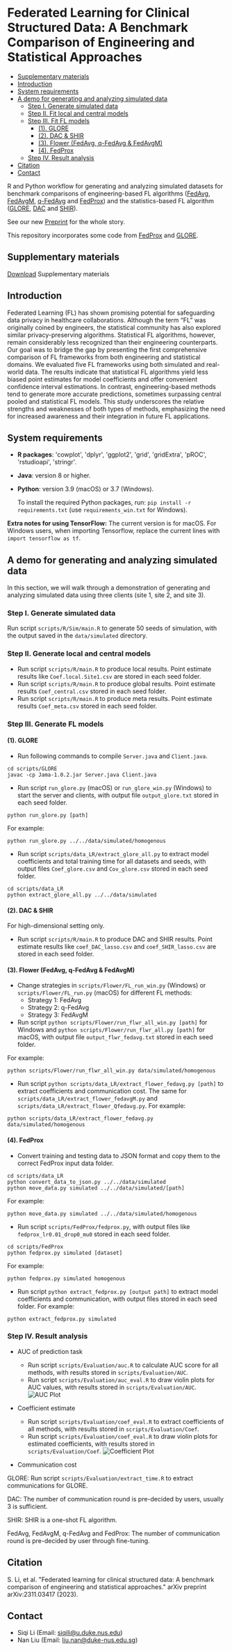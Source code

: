 # Federated Learning for Clinical Structured Data: A Benchmark Comparison of Engineering and Statistical Approaches
- [Supplementary materials](#supplementary-materials)
- [Introduction](#introduction)
- [System requirements](#system-requirements)
- [A demo for generating and analyzing simulated data](#a-demo-for-generating-and-analyzing-simulated-data)
  - [Step I. Generate simulated data](#step-i-generate-simulated-data)
  - [Step II. Fit local and central models](#step-ii-generate-local-and-central-models)
  - [Step III. Fit FL models](#step-iii-generate-fl-models)
    - [(1). GLORE](#1-glore)
    - [(2). DAC \& SHIR](#2-dac-shir)
    - [(3). Flower (FedAvg, q-FedAvg \& FedAvgM)](#3-flower-fedavg-q-fedavg--fedavgm)
    - [(4). FedProx](#3-fedprox)
  - [Step IV. Result analysis](#step-iv-result-analysis)
- [Citation](#citation)
- [Contact](#contact)

R and Python workflow for generating and analyzing simulated datasets for benchmark comparisons of engineering-based FL algorithms ([FedAvg](https://arxiv.org/abs/1602.05629), [FedAvgM](https://arxiv.org/abs/1909.06335), [q-FedAvg](https://arxiv.org/abs/1905.10497) and [FedProx](https://arxiv.org/abs/1812.06127)) and the statistics-based FL algorithm ([GLORE](https://www.ncbi.nlm.nih.gov/pmc/articles/PMC3422844/), [DAC](https://academic.oup.com/biostatistics/article/23/2/397/5903572) and [SHIR](https://www.tandfonline.com/doi/full/10.1080/01621459.2021.1904958)). 

See our new [Preprint](https://arxiv.org/abs/2311.03417) for the whole story.

This repository incorporates some code from [FedProx](https://github.com/litian96/FedProx) and [GLORE](https://github.com/x1jiang/glore).

## Supplementary materials

<a href="Supplementary/FLB_algorithms_Supplement.pdf" download="FLB_supplmentary">Download</a> Supplementary materials

## Introduction

Federated Learning (FL) has shown promising potential for safeguarding data privacy in healthcare collaborations. Although the term “FL” was originally coined by engineers,  the statistical community has also explored similar privacy-preserving algorithms. Statistical FL algorithms, however, remain considerably less recognized than their engineering counterparts. Our goal was to bridge the gap by presenting the first comprehensive comparison of FL frameworks from both engineering and statistical domains. We evaluated five FL frameworks using both simulated and real-world data. The results indicate that statistical FL algorithms yield less biased point estimates for model coefficients and offer convenient confidence interval estimations. In contrast, engineering-based methods tend to generate more accurate predictions, sometimes surpassing central pooled and statistical FL models. This study underscores the relative strengths and weaknesses of both types of methods, emphasizing the need for increased awareness and their integration in future FL applications. 

## System requirements
- **R packages**: 'cowplot', 'dplyr', 'ggplot2', 'grid', 'gridExtra', 'pROC', 'rstudioapi', 'stringr'.
- **Java**: version 8 or higher.
- **Python**: version 3.9 (macOS) or 3.7 (Windows).
  
  To install the required Python packages, run: ```pip install -r requirements.txt``` (use `requirements_win.txt` for Windows).

**Extra notes for using TensorFlow:** The current version is for macOS. For Windows users, when importing Tensorflow, replace the current lines with `import tensorflow as tf`.

## A demo for generating and analyzing simulated data

In this section, we will walk through a demonstration of generating and analyzing simulated data using three clients (site 1, site 2, and site 3). 

### Step I. Generate simulated data

Run script `scripts/R/Sim/main.R` to generate 50 seeds of simulation, with the output saved in the `data/simulated` directory.

### Step II. Generate local and central models

- Run script `scripts/R/main.R` to produce local results. Point estimate results like `Coef.local.Site1.csv` are stored in each seed folder. 
- Run script `scripts/R/main.R` to produce global results. Point estimate results `Coef_central.csv` stored in each seed folder.
- Run script `scripts/R/main.R` to produce meta results. Point estimate results `Coef_meta.csv` stored in each seed folder.


### Step III. Generate FL models

#### (1). GLORE
- Run following commands to compile `Server.java` and `Client.java`.
```
cd scripts/GLORE
javac -cp Jama-1.0.2.jar Server.java Client.java
```
- Run script `run_glore.py` (macOS) or `run_glore_win.py` (Windows) to start the server and clients, with output file `output_glore.txt` stored in each seed folder.
```
python run_glore.py [path]
```
For example:
```
python run_glore.py ../../data/simulated/homogenous
```
- Run script `scripts/data_LR/extract_glore_all.py` to extract model coefficients and total training time for all datasets and seeds, with output files `Coef_glore.csv` and `Cov_glore.csv` stored in each seed folder.
```
cd scripts/data_LR
python extract_glore_all.py ../../data/simulated
```
#### (2). DAC & SHIR
For high-dimensional setting only.
- Run script `scripts/R/main.R` to produce DAC and SHIR results. Point estimate results like `coef_DAC_lasso.csv` and `coef_SHIR_lasso.csv` are stored in each seed folder. 

#### (3). Flower (FedAvg, q-FedAvg & FedAvgM)
- Change strategies in `scripts/Flower/FL_run_win.py` (Windows) or `scripts/Flower/FL_run.py` (macOS) for different FL methods:
  - Strategy 1: FedAvg
  - Strategy 2: q-FedAvg
  - Strategy 3: FedAvgM
- Run script ```python scripts/Flower/run_flwr_all_win.py [path]``` for Windows and ```python scripts/Flower/run_flwr_all.py [path]``` for macOS, with output file `output_flwr_fedavg.txt` stored in each seed folder.

For example:
```
python scripts/Flower/run_flwr_all_win.py data/simulated/homogenous
```

- Run script ```python scripts/data_LR/extract_flower_fedavg.py [path]``` to extract coefficients and communication cost. The same for `scripts/data_LR/extract_flower_fedavgM.py` and `scripts/data_LR/extract_flower_Qfedavg.py`.
For example:
```
python scripts/data_LR/extract_flower_fedavg.py data/simulated/homogenous
```

#### (4). FedProx
- Convert training and testing data to JSON format and copy them to the correct FedProx input data folder.
```
cd scripts/data_LR
python convert_data_to_json.py ../../data/simulated
python move_data.py simulated ../../data/simulated/[path]
```
For example:
```
python move_data.py simulated ../../data/simulated/homogenous
```

- Run script `scripts/FedProx/fedprox.py`, with output files like `fedprox_lr0.01_drop0_mu0` stored in each seed folder.
```
cd scripts/FedProx
python fedprox.py simulated [dataset]
```
For example:
```
python fedprox.py simulated homogenous
```
- Run script ```python extract_fedprox.py [output path]``` to extract model coefficients and communication, with output files stored in each seed folder.
For example:
```
python extract_fedprox.py simulated
```

### Step IV. Result analysis
- AUC of prediction task
  - Run script `scripts/Evaluation/auc.R` to calculate AUC score for all methods, with results stored in `scripts/Evaluation/AUC`.
  - Run script `scripts/Evaluation/auc_eval.R` to draw violin plots for AUC values, with results stored in `scripts/Evaluation/AUC`.
  ![AUC Plot](scripts/Evaluation/AUC/homogenous_auc_plot.png)
- Coefficient estimate
  - Run script `scripts/Evaluation/coef_eval.R` to extract coefficients of all methods, with results stored in `scripts/Evaluation/Coef`.
  - Run script `scripts/Evaluation/coef_eval.R` to draw violin plots for estimated coefficients, with results stored in `scripts/Evaluation/Coef`.
![Coefficient Plot](scripts/Evaluation/Coef/homogenous_coef_plot.png)

- Communication cost

GLORE: Run script `scripts/Evaluation/extract_time.R` to extract communications for GLORE. 

DAC: The number of communication round is pre-decided by users, usually 3 is sufficient.

SHIR: SHIR is a one-shot FL algorithm.

FedAvg, FedAvgM, q-FedAvg and FedProx: The number of communication round is pre-decided by user through fine-tuning.

<!--The average round result will be generated at `scripts/Evaluation/time_rounds`.-->


## Citation

S. Li, et al. "Federated learning for clinical structured data: A benchmark comparison of engineering and statistical approaches." arXiv preprint arXiv:2311.03417 (2023).

## Contact

- Siqi Li (Email: <siqili@u.duke.nus.edu>)
- Nan Liu (Email: <liu.nan@duke-nus.edu.sg>)
